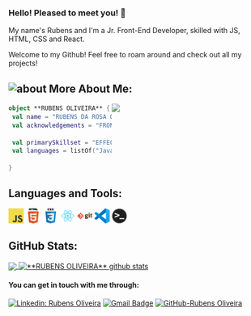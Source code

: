 ### Hello! Pleased to meet you! 👋

My name's Rubens and I'm a Jr. Front-End Developer, skilled with JS, HTML, CSS and React.

Welcome to my Github! Feel free to roam around and check out all my projects!


## <img width="45" alt="about" src="https://raw.github.com/elizarov/elizarov/master/about.png"> More About Me:

<img align="right" width="300" src="https://i2.wp.com/allhtaccess.info/wp-content/uploads/2018/03/programming.gif?fit=1281%2C716&ssl=1" />

```kotlin
object **RUBENS OLIVEIRA** {
 val name = "RUBENS DA ROSA OLIVEIRA"
 val acknowledgements = "FRONT-END DEVELOPER"
 
 val primarySkillset = "EFFECTIVE COMMUNICATION, TEACHER, LECTURER"
 val languages = listOf("JavaScript", "HTML", "CSS", "React") 

}
```


## **Languages and Tools:**  

<code><img height="30" src="https://raw.githubusercontent.com/github/explore/80688e429a7d4ef2fca1e82350fe8e3517d3494d/topics/javascript/javascript.png"></code>
<code><img height="30" src="https://raw.githubusercontent.com/github/explore/80688e429a7d4ef2fca1e82350fe8e3517d3494d/topics/html/html.png"></code>
<code><img height="30" src="https://raw.githubusercontent.com/github/explore/80688e429a7d4ef2fca1e82350fe8e3517d3494d/topics/css/css.png"></code>
<code><img height="30" src="https://raw.githubusercontent.com/github/explore/80688e429a7d4ef2fca1e82350fe8e3517d3494d/topics/react/react.png"></code>
<code><img height="30" src="https://raw.githubusercontent.com/github/explore/80688e429a7d4ef2fca1e82350fe8e3517d3494d/topics/git/git.png"></code>
<code><img height="30" src="https://raw.githubusercontent.com/github/explore/80688e429a7d4ef2fca1e82350fe8e3517d3494d/topics/visual-studio-code/visual-studio-code.png"></code>
<code><img height="30" src="https://raw.githubusercontent.com/github/explore/80688e429a7d4ef2fca1e82350fe8e3517d3494d/topics/terminal/terminal.png"></code>




## **GitHub Stats:**

<a href="https://github.com/Gurupreet">
  <img align="center" src="https://github-readme-stats.vercel.app/api/top-langs/?username=79rubart&theme=dracula&hide_langs_below=1" />
</a>

<a href="https://github.com/Gurupreet">
 <img align="center" src="https://github-readme-stats.vercel.app/api?username=79rubart&show_icons=true&theme=dracula&line_height=27" alt="**RUBENS OLIVEIRA** github stats"/>
</a>


#### You can get in touch with me through:

[![Linkedin: Rubens Oliveira](https://img.shields.io/badge/-Rubens_Oliveira-blue?style=flat-square&logo=Linkedin&logoColor=white&link=https://www.linkedin.com/in/dev-rubensoliveira/)](https://www.linkedin.com/in/dev-rubensoliveira/)
[![Gmail Badge](https://img.shields.io/badge/-rubensoliveira.dev@gmail.com-006bed?style=flat-square&logo=Gmail&logoColor=white&link=mailto:rubensoliveira.dev@gmail.com)](mailto:rubensoliveira.dev@gmail.com)
[![GitHub-Rubens Oliveira]( https://img.shields.io/github/followers/79rubart?label=follow&style=social)](https://github.com/79rubart)
